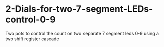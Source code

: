 # 2-Dials-for-two-7-segment-LEDs-control-0-9
Two pots to control the count on two separate 7 segment leds 0-9 using a two shift register cascade
